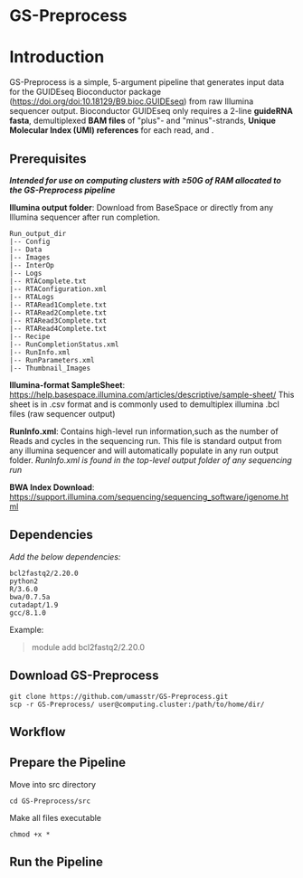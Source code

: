 # GS-Preprocess
# Introduction 
GS-Preprocess is a simple, 5-argument pipeline that generates input data for the GUIDEseq Bioconductor package (https://doi.org/doi:10.18129/B9.bioc.GUIDEseq) from raw Illumina sequencer output. Bioconductor GUIDEseq only requires a 2-line **guideRNA fasta**, demultiplexed **BAM files** of "plus"- and "minus"-strands, **Unique Molecular Index (UMI) references** for each read, and .  
## Prerequisites
***Intended for use on computing clusters with ≥50G of RAM allocated to the GS-Preprocess pipeline***

**Illumina output folder**: Download from BaseSpace or directly from any Illumina sequencer after run completion. 
	
	Run_output_dir
	|-- Config
	|-- Data
	|-- Images
	|-- InterOp
	|-- Logs
	|-- RTAComplete.txt
	|-- RTAConfiguration.xml
	|-- RTALogs
	|-- RTARead1Complete.txt
	|-- RTARead2Complete.txt
	|-- RTARead3Complete.txt
	|-- RTARead4Complete.txt
	|-- Recipe
	|-- RunCompletionStatus.xml
	|-- RunInfo.xml
	|-- RunParameters.xml
	|-- Thumbnail_Images

**Illumina-format SampleSheet**: https://help.basespace.illumina.com/articles/descriptive/sample-sheet/ This sheet is in .csv format and is commonly used to demultiplex illumina .bcl files (raw sequencer output)

**RunInfo.xml**: Contains high-level run information,such as the number of Reads and cycles in the sequencing run. This file is standard output from any illumina sequencer and will automatically populate in any run output folder. *RunInfo.xml is found in the top-level output folder of any sequencing run*

**BWA Index Download**: https://support.illumina.com/sequencing/sequencing_software/igenome.html

## Dependencies
*Add the below dependencies:*

	bcl2fastq2/2.20.0
	python2
	R/3.6.0
	bwa/0.7.5a
	cutadapt/1.9
	gcc/8.1.0
	
Example:
>module add bcl2fastq2/2.20.0
## Download GS-Preprocess
	git clone https://github.com/umasstr/GS-Preprocess.git
	scp -r GS-Preprocess/ user@computing.cluster:/path/to/home/dir/
## Workflow

## Prepare the Pipeline
Move into src directory

	cd GS-Preprocess/src
Make all files executable	

	chmod +x *
## Run the Pipeline

